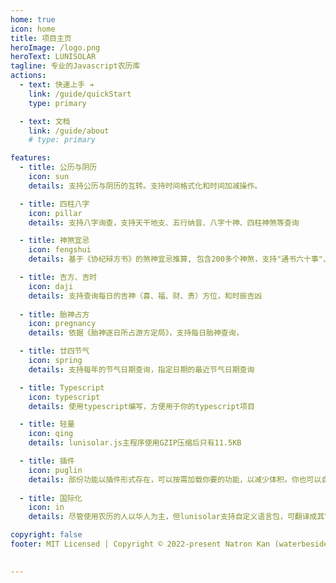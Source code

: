 ```yaml
---
home: true
icon: home
title: 项目主页
heroImage: /logo.png
heroText: LUNISOLAR
tagline: 专业的Javascript农历库
actions:
  - text: 快速上手 ➔
    link: /guide/quickStart
    type: primary

  - text: 文档
    link: /guide/about
    # type: primary

features:
  - title: 公历与阴历
    icon: sun
    details: 支持公历与阴历的互转。支持时间格式化和时间加减操作。

  - title: 四柱八字
    icon: pillar
    details: 支持八字询查，支持天干地支、五行纳音、八字十神、四柱神煞等查询

  - title: 神煞宜忌
    icon: fengshui
    details: 基于《协纪辩方书》的煞神宜忌推算, 包含200多个神煞，支持"通书六十事"、"御用六十七事"、"民用三十七事"的宜忌查询

  - title: 吉方、吉时
    icon: daji
    details: 支持查询每日的吉神（喜、福、财、贵）方位，和时辰吉凶
  
  - title: 胎神占方
    icon: pregnancy
    details: 依据《胎神逐日所占游方定局》，支持每日胎神查询，

  - title: 廿四节气
    icon: spring
    details: 支持每年的节气日期查询，指定日期的最近节气日期查询

  - title: Typescript
    icon: typescript
    details: 使用typescript编写，方便用于你的typescript项目

  - title: 轻量
    icon: qing
    details: lunisolar.js主程序使用GZIP压缩后只有11.5KB

  - title: 插件
    icon: puglin
    details: 部份功能以插件形式存在，可以按需加载你要的功能，以减少体积。你也可以自定义插件来扩展lunisolar的功能
  
  - title: 国际化
    icon: in
    details: 尽管使用农历的人以华人为主，但lunisolar支持自定义语言包，可翻译成其它语言使用

copyright: false
footer: MIT Licensed | Copyright © 2022-present Natron Kan (waterbeside)
  

---
```



<Logo3D />
